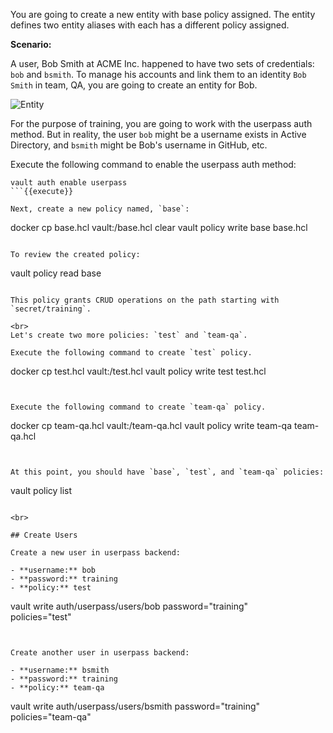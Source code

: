 You are going to create a new entity with base policy assigned.  The entity defines two entity aliases with each has a different policy assigned.

**Scenario:**  

A user, Bob Smith at ACME Inc. happened to have two sets of credentials: `bob` and `bsmith`.  To manage his accounts and link them to an identity `Bob Smith` in team, QA, you are going to create an entity for Bob.

<img src="https://s3-us-west-1.amazonaws.com/education-yh/7-entity.png" alt="Entity"/>

For the purpose of training, you are going to work with the userpass auth method.  But in reality, the user `bob` might be a username exists in Active Directory, and `bsmith` might be Bob's username in GitHub, etc.


Execute the following command to enable the userpass auth method:

```
vault auth enable userpass
```{{execute}}

Next, create a new policy named, `base`:

```
docker cp base.hcl vault:/base.hcl
clear
vault policy write base base.hcl
```{{execute}}

To review the created policy:

```
vault policy read base
```{{execute}}

This policy grants CRUD operations on the path starting with `secret/training`.

<br>
Let's create two more policies: `test` and `team-qa`.

Execute the following command to create `test` policy.

```
docker cp test.hcl vault:/test.hcl
vault policy write test test.hcl
```{{execute}}


Execute the following command to create `team-qa` policy.

```
docker cp team-qa.hcl vault:/team-qa.hcl
vault policy write team-qa team-qa.hcl
```{{execute}}


At this point, you should have `base`, `test`, and `team-qa` policies:

```
vault policy list
```{{execute}}

<br>

## Create Users

Create a new user in userpass backend:

- **username:** bob
- **password:** training
- **policy:** test

```
vault write auth/userpass/users/bob password="training" \
    policies="test"
```{{execute}}


Create another user in userpass backend:

- **username:** bsmith
- **password:** training
- **policy:** team-qa

```
vault write auth/userpass/users/bsmith password="training" \
      policies="team-qa"
```{{execute}}
